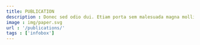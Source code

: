 ```yaml
---
title: PUBLICATION
description : Donec sed odio dui. Etiam porta sem malesuada magna mollis euismod. 
image : img/paper.svg
url : '/publications/'
tags : ['infobox']
---
```

